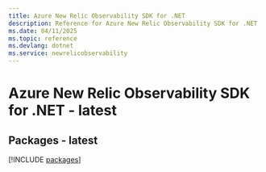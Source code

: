 ```yaml
---
title: Azure New Relic Observability SDK for .NET
description: Reference for Azure New Relic Observability SDK for .NET
ms.date: 04/11/2025
ms.topic: reference
ms.devlang: dotnet
ms.service: newrelicobservability
---
```

# Azure New Relic Observability SDK for .NET - latest
## Packages - latest
[!INCLUDE [packages](new-relic-observability-index.md)]